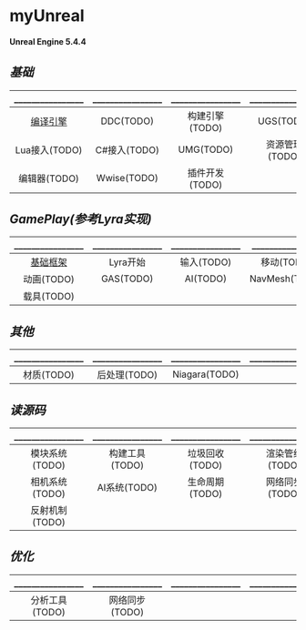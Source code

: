 # myUnreal

#### Unreal Engine 5.4.4

## **_基础_**
|________________|________________|________________|________________|________________|
|:--------:|:------:|:--------:|:--------:|:--------:|
|[编译引擎](https://github.com/HushengStudent/myUnreal/blob/main/Doc/Basics/build_engine/build_engine.md)|DDC(TODO)|构建引擎(TODO)|UGS(TODO)|[开始项目](https://github.com/HushengStudent/myUnreal/blob/main/Doc/Basics/start_project/open_project.md)|
|Lua接入(TODO)|C#接入(TODO)|UMG(TODO)|资源管理(TODO)|构建工程(TODO)|
|编辑器(TODO)|Wwise(TODO)|插件开发(TODO)|||

## **_GamePlay(参考Lyra实现)_**
|________________|________________|________________|________________|________________|
|:--------:|:------:|:--------:|:--------:|:--------:|
|[基础框架](https://github.com/HushengStudent/myUnreal/blob/main/Doc/GamePlay/basic_framework/basic_framework.md)|Lyra开始|输入(TODO)|移动(TODO)|摄像机(TODO)|
|动画(TODO)|GAS(TODO)|AI(TODO)|NavMesh(TODO)|物理(TODO)|
|载具(TODO)|||||

## **_其他_**
|________________|________________|________________|________________|________________|
|:--------:|:------:|:--------:|:--------:|:--------:|
|材质(TODO)|后处理(TODO)|Niagara(TODO)|||

## **_读源码_**
|________________|________________|________________|________________|________________|
|:--------:|:------:|:--------:|:--------:|:--------:|
|模块系统(TODO)|构建工具(TODO)|垃圾回收(TODO)|渲染管线(TODO)|材质系统(TODO)|
|相机系统(TODO)|AI系统(TODO)|生命周期(TODO)|网络同步(TODO)|GAS(TODO)|
|反射机制(TODO)|||||

## **_优化_**
|________________|________________|________________|________________|________________|
|:--------:|:------:|:--------:|:--------:|:--------:|
|分析工具(TODO)|网络同步(TODO)||||
